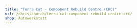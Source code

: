 ```yaml
---
title: "Terra Cat - Component Rebuild Centre (CRC)"
url: /christchurch/terra-cat-component-rebuild-centre-crc/
shop: Autowerkstatt
---
```

